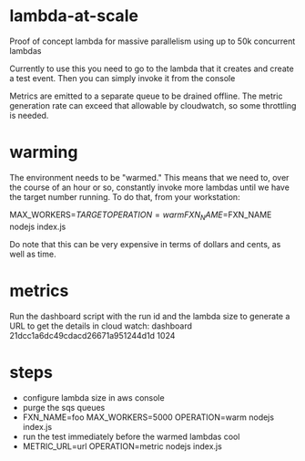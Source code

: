 # lambda-at-scale
Proof of concept lambda for massive parallelism using up to 50k concurrent lambdas

Currently to use this you need to go to the lambda that it creates and create a test event.  Then you can simply invoke it from the console

Metrics are emitted to a separate queue to be drained offline.  The metric generation rate can exceed that allowable by cloudwatch, so some throttling is needed.

# warming
The environment needs to be "warmed."  This means that we need to, over the course of an hour or so, constantly invoke more lambdas until we have the target number running.  To do that, from your workstation:

MAX_WORKERS=$TARGET OPERATION=warm FXN_NAME=$FXN_NAME nodejs index.js

Do note that this can be very expensive in terms of dollars and cents, as well as time.

# metrics
Run the dashboard script with the run id and the lambda size to generate a URL to get the details in cloud watch:
	dashboard 21dcc1a6dc49cdacd26671a951244d1d 1024

# steps
- configure lambda size in aws console
- purge the sqs queues
- FXN_NAME=foo MAX_WORKERS=5000 OPERATION=warm nodejs index.js
- run the test immediately before the warmed lambdas cool
- METRIC_URL=url OPERATION=metric nodejs index.js

